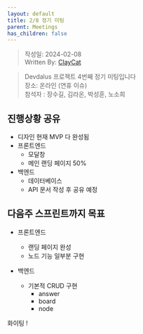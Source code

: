 ```yaml
---
layout: default
title: 2/8 정기 미팅
parent: Meetings
has_children: false
---
```


> 작성일: 2024-02-08  
> Written By: [ClayCat](https://github.com/claycat)

> Devdalus 프로젝트 4번째 정기 미팅입니다  
> 장소: 온라인 (연휴 이슈)  
> 참석자 : 장수길, 김라온, 박성훈,  노소희  

## 진행상황 공유
* 디자인 현재 MVP 다 완성됨
* 프론트엔드
    * 모달창
    * 메인 랜딩 페이지 50%
* 백엔드
    * 데이터베이스
    * API 문서 작성 후 공유 예정

## 다음주 스프린트까지 목표
* 프론트엔드 
    * 랜딩 페이지 완성
    * 노드 기능 일부분 구현

* 백엔드
    * 기본적 CRUD 구현
        * answer
        * board
        * node

화이팅 !


